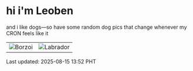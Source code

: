 # hi i'm Leoben

and i like dogs—so have some random dog pics that change whenever my CRON feels like it

|  |  |
|--------|----------|
| ![Borzoi](https://random-dog-vercel.vercel.app/api/random-borzoi?v=1755237125) | ![Labrador](https://random-dog-vercel.vercel.app/api/random-labrador?v=1755237125) |

Last updated: 2025-08-15 13:52 PHT
